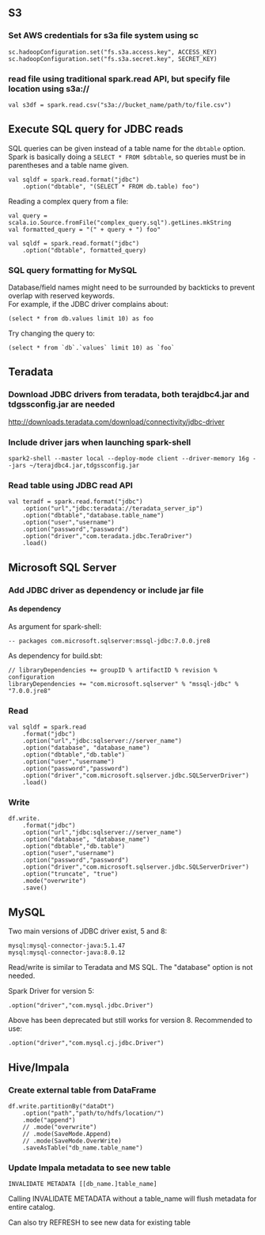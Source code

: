 ## S3

### Set AWS credentials for s3a file system using sc

    sc.hadoopConfiguration.set("fs.s3a.access.key", ACCESS_KEY)
    sc.hadoopConfiguration.set("fs.s3a.secret.key", SECRET_KEY)

### read file using traditional spark.read API, but specify file location using s3a://
    val s3df = spark.read.csv("s3a://bucket_name/path/to/file.csv")

## Execute SQL query for JDBC reads

SQL queries can be given instead of a table name for the `dbtable` option.  Spark is basically doing a `SELECT * FROM $dbtable`, so queries must be in parentheses and a table name given.

```
val sqldf = spark.read.format("jdbc")
    .option("dbtable", "(SELECT * FROM db.table) foo")
```
Reading a complex query from a file:
```
val query = scala.io.Source.fromFile("complex_query.sql").getLines.mkString
val formatted_query = "(" + query + ") foo"

val sqldf = spark.read.format("jdbc")
    .option("dbtable", formatted_query)
```
### SQL query formatting for MySQL
Database/field names might need to be surrounded by backticks to prevent overlap with reserved keywords.  
For example, if the JDBC driver complains about:
```
(select * from db.values limit 10) as foo
```
Try changing the query to:
```
(select * from `db`.`values` limit 10) as `foo`
```

## Teradata

### Download JDBC drivers from teradata, both terajdbc4.jar and tdgssconfig.jar are needed

http://downloads.teradata.com/download/connectivity/jdbc-driver

### Include driver jars when launching spark-shell

```
spark2-shell --master local --deploy-mode client --driver-memory 16g --jars ~/terajdbc4.jar,tdgssconfig.jar
```

### Read table using JDBC read API

```
val teradf = spark.read.format("jdbc")
    .option("url","jdbc:teradata://teradata_server_ip")
    .option("dbtable","database.table_name")
    .option("user","username")
    .option("password","password")
    .option("driver","com.teradata.jdbc.TeraDriver")
    .load()
```
## Microsoft SQL Server

### Add JDBC driver as dependency or include jar file

#### As dependency
As argument for spark-shell:
```
-- packages com.microsoft.sqlserver:mssql-jdbc:7.0.0.jre8
```
As dependency for build.sbt:
```
// libraryDependencies += groupID % artifactID % revision % configuration
libraryDependencies += "com.microsoft.sqlserver" % "mssql-jdbc" % "7.0.0.jre8"
```

### Read
```
val sqldf = spark.read
    .format("jdbc")
    .option("url","jdbc:sqlserver://server_name")
    .option("database", "database_name")
    .option("dbtable","db.table")
    .option("user","username")
    .option("password","password")
    .option("driver","com.microsoft.sqlserver.jdbc.SQLServerDriver")
    .load()
```

### Write
```
df.write.
    .format("jdbc")
    .option("url","jdbc:sqlserver://server_name")
    .option("database", "database_name")
    .option("dbtable","db.table")
    .option("user","username")
    .option("password","password")
    .option("driver","com.microsoft.sqlserver.jdbc.SQLServerDriver")
    .option("truncate", "true")
    .mode("overwrite")
    .save()
```

## MySQL

Two main versions of JDBC driver exist, 5 and 8:
```
mysql:mysql-connector-java:5.1.47
mysql:mysql-connector-java:8.0.12
```
Read/write is similar to Teradata and MS SQL.  The "database" option is not needed.

Spark Driver for version 5:
```
.option("driver","com.mysql.jdbc.Driver")
```
Above has been deprecated but still works for version 8.  Recommended to use:
```
.option("driver","com.mysql.cj.jdbc.Driver")
```

## Hive/Impala

### Create external table from DataFrame

```
df.write.partitionBy("dataDt")
    .option("path","path/to/hdfs/location/")
    .mode("append")
    // .mode("overwrite")
    // .mode(SaveMode.Append)
    // .mode(SaveMode.OverWrite)
    .saveAsTable("db_name.table_name")
```

### Update Impala metadata to see new table
```
INVALIDATE METADATA [[db_name.]table_name]
```
Calling INVALIDATE METADATA without a table_name will flush metadata for entire catalog.

Can also try REFRESH to see new data for existing table

